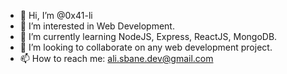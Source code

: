 - 👋 Hi, I’m @0x41-li
- 👀 I’m interested in Web Development.
- 🌱 I’m currently learning NodeJS, Express, ReactJS, MongoDB.
- 💞️ I’m looking to collaborate on any web development project.
- 📫 How to reach me: ali.sbane.dev@gmail.com

<!---
0x41-li/0x41-li is a ✨ special ✨ repository because its `README.md` (this file) appears on your GitHub profile.
You can click the Preview link to take a look at your changes.
--->
